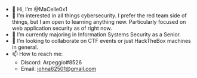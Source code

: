 - 👋 Hi, I’m @MaCelle0x1
- 👀 I’m interested in all things cybersecurity. I prefer the red team side of things, but I am open to learning anything new. Particularly focused on web application security as of right now. 
- 🌱 I’m currently majoring in Information Systems Security as a Senior. 
- 💞️ I’m looking to collaborate on CTF events or just HackTheBox machines in general. 
- 📫 How to reach me:
  - Discord: Arpeggio#8526
  - Email: johna62501@gmail.com

<!---
MaCelle0x1/MaCelle0x1 is a ✨ special ✨ repository because its `README.md` (this file) appears on your GitHub profile.
You can click the Preview link to take a look at your changes.
--->
